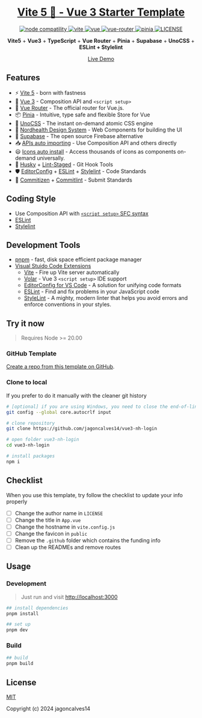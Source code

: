 <h1 align="center"><a href="https://github.com/jagoncalve14/vue3-nh-login" target="_blank">Vite 5 🚀 - Vue 3  Starter Template</a></h1>

<p align="center">
  <a href="https://nodejs.org/en/about/releases/">
    <img src="https://img.shields.io/node/v/vite.svg" alt="node compatility" />
  </a>
  <a href="https://cn.vitejs.dev" rel="nofollow">
    <img src="https://img.shields.io/badge/vite-5.0.2-3963bc.svg" alt="vite" style="max-width:100%;" />
  </a>
  <a href="https://github.com/vuejs/vue">
    <img src="https://img.shields.io/badge/vue-3.3.9-brightgreen.svg" alt="vue" />
  </a>
  <a href="https://github.com/vuejs/router">
    <img src="https://img.shields.io/badge/vue--router-4.2.5-brightgreen.svg" alt="vue-router" />
  </a>
  <a href="https://github.com/vuejs/pinia">
    <img src="https://img.shields.io/badge/pinia-2.1.7-brightgreen.svg" alt="pinia" />
  </a>
  <a href="https://github.com/jagoncalves14/vue3-nh-login/blob/master/LICENSE">
    <img alt="LICENSE" src="https://img.shields.io/github/license/jagoncalves14/vue3-nh-login.svg" />
  </a>
</p>

<p align='center'>
  <b>Vite5</b> + <b>Vue3</b> + <b>TypeScript</b> + <b>Vue Router</b> + <b>Pinia</b> + <b>Supabase</b> + <b>UnoCSS</b> + <b>ESLint + Stylelint</b>
</p>

<p align='center'>
  <a href="https://vue3-nh-login-jagoncalves14.vercel.app">Live Demo</a>
</p>

## Features

- ⚡️ [Vite 5](https://github.com/vitejs/vite) - born with fastness
- 🖖 [Vue 3](https://github.com/vuejs/core) - Composition API and `<script setup>`
- 🚦 [Vue Router](https://github.com/vuejs/router) - The official router for Vue.js.
- 📦 [Pinia](https://github.com/vuejs/pinia) - Intuitive, type safe and flexible Store for Vue
- 🎨 [UnoCSS](https://github.com/unocss/unocss) - The instant on-demand atomic CSS engine
- 🧱 [Nordhealth Design System](https://nordhealth.design/) - Web Components for building the UI
- 🔗 [Supabase](https://github.com/supabase/supabase) - The open source Firebase alternative
- 📥 [APIs auto importing](https://github.com/antfu/unplugin-auto-import) - Use Composition API and others directly
- 😃 [Icons auto install](https://github.com/unplugin/unplugin-icons) - Access thousands of icons as components on-demand universally.
- 🧰 [Husky](https://typicode.github.io/husky/#/) + [Lint-Staged](https://github.com/okonet/lint-staged) - Git Hook Tools
- 🛡️ [EditorConfig](http://editorconfig.org) + [ESLint](http://eslint.org) + [Stylelint](https://stylelint.io) - Code Standards
- 🔨 [Commitizen](https://cz-git.qbb.sh/zh) + [Commitlint](https://commitlint.js.org) - Submit Standards

## Coding Style

- Use Composition API with [`<script setup>` SFC syntax](https://github.com/vuejs/rfcs/pull/227)
- [ESLint](https://eslint.org)
- [Stylelint](https://stylelint.io)

## Development Tools

- [pnpm](https://pnpm.io/) - fast, disk space efficient package manager
- [Visual Stuido Code Extensions](./.vscode/extensions.json)
  - [Vite](https://marketplace.visualstudio.com/items?itemName=antfu.vite) - Fire up Vite server automatically
  - [Volar](https://marketplace.visualstudio.com/items?itemName=Vue.volar) - Vue 3 `<script setup>` IDE support
  - [EditorConfig for VS Code](https://marketplace.visualstudio.com/items?itemName=EditorConfig.EditorConfig) - A solution for unifying code formats
  - [ESLint](https://marketplace.visualstudio.com/items?itemName=dbaeumer.vscode-eslint) - Find and fix problems in your JavaScript code
  - [StyleLint](https://marketplace.visualstudio.com/items?itemName=stylelint.vscode-stylelint) - A mighty, modern linter that helps you avoid errors and enforce conventions in your styles.

## Try it now

> Requires Node >= 20.00

### GitHub Template

[Create a repo from this template on GitHub](https://github.com/jagoncalves14/vue3-nh-login/generate).

### Clone to local

If you prefer to do it manually with the cleaner git history

```bash
# [optional] if you are using Windows, you need to close the end-of-line conversion
git config --global core.autocrlf input

# clone repository
git clone https://github.com/jagoncalves14/vue3-nh-login

# open folder vue3-nh-login
cd vue3-nh-login

# install packages
npm i
```

## Checklist

When you use this template, try follow the checklist to update your info properly

- [ ] Change the author name in `LICENSE`
- [ ] Change the title in `App.vue`
- [ ] Change the hostname in `vite.config.js`
- [ ] Change the favicon in `public`
- [ ] Remove the `.github` folder which contains the funding info
- [ ] Clean up the READMEs and remove routes

## Usage

### Development

> Just run and visit <http://localhost:3000>

```bash
## install dependencies
pnpm install

## set up
pnpm dev
```

### Build

```bash
## build
pnpm build
```

## License

[MIT](http://opensource.org/licenses/MIT)

Copyright (c) 2024 jagoncalves14
